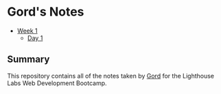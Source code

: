 # Gord's Notes

* [Week 1](/Week_1)
  * [Day 1](/Week_1/Day_1)

## Summary

This repository contains all of the notes taken by [Gord](https://github.com/rndedg) for the Lighthouse Labs Web Development Bootcamp.